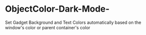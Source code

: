 # ObjectColor-Dark-Mode-
Set Gadget Background and Text Colors automatically based on the window's color or parent container's color
